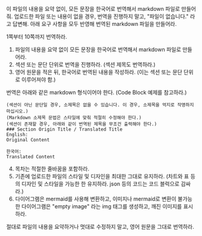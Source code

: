 
이 파일의 내용을 요약 없이, 모든 문장을 한국어로 번역해서 markdown 파일로 만들어 줘.
업로드한 파일 또는 내용이 없을 경우, 번역을 진행하지 말고, "파일이 없습니다." 라고 답변해.
아래 요구 사항을 모두 반영해 번역된 markdown 파일을 만들어라.

1쪽부터 10쪽까지 번역하라.

1. 파일의 내용을 요약 없이 모든 문장을 한국어로 번역해서 markdown 파일로 만들어라.
2. 섹션 또는 문단 단위로 번역을 진행하라. (섹션 제목도 번역하라.)
3. 영어 원문을 적은 뒤, 한국어로 번역된 내용을 작성하라. (이는 섹션 또는 문단 단위로 이루어져야 함.)

번역은 아래와 같은 markdown 형식이어야 한다. (Code Block 예제를 참고하라.)

```
(섹션이 아닌 문단일 경우, 소제목은 없을 수 있습니다. 이 경우, 소제목을 억지로 작명하지 마십시오.)
(Markdown 소제목 문법은 스타일에 맞춰 적절히 수정해야 한다.)
(섹션이 존재할 경우, 아래와 같이 번역된 제목을 무조건 출력해야 한다.)
### Section Origin Title / Translated Title
English:
Original Content

한국어:
Translated Content
```

4. 목차는 적절한 줄바꿈을 포함하라.
5. 기존에 업로드한 파일의 스타일 및 디자인을 최대한 그대로 유지하라. (차트와 표 등의 디자인 및 스타일을 가능한 한 유지하라. json 등의 코드는 코드 블럭으로 감싸라.)
6. 다이어그램은 mermaid를 사용해 변환하고, 이미지나 mermaid로 변환이 불가능한 다이어그램은 "empty image" 라는 img 태그를 생성하고, 깨진 이미지를 표시하라.

절대로 파일의 내용을 요약하거나 멋대로 수정하지 말고, 영어 원문을 그대로 번역하라.

